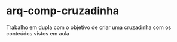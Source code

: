 # arq-comp-cruzadinha
Trabalho em dupla com o objetivo de criar uma cruzadinha com os conteúdos vistos em aula
